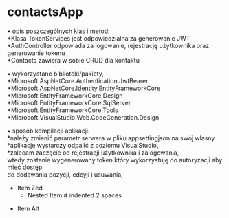 # contactsApp  
• opis poszczególnych klas i metod:
  <br>*Klasa TokenServices jest odpowiedzialna za generowanie JWT
  <br>*AuthController odpowiada za logowanie, rejestrację użytkownika oraz generowanie tokenu
  <br>*Contacts zawiera w sobie CRUD dla kontaktu
  
• wykorzystane biblioteki/pakiety,
  <br>*Microsoft.AspNetCore.Authentication.JwtBearer
  <br>*Microsoft.AspNetCore.Identity.EntityFrameworkCore
  <br>*Microsoft.EntityFrameworkCore.Design
  <br>*Microsoft.EntityFrameworkCore.SqlServer
  <br>*Microsoft.EntityFrameworkCore.Tools
  <br>*Microsoft.VisualStudio.Web.CodeGeneration.Design
  
• sposób kompilacji aplikacji:
  <br>*należy zmienić parametr serwera w pliku appsettingjson na swój własny
  <br>*aplikację wystarczy odpalić z poziomu VisualStudio,
  <br>*zalecam zaczęcie od rejestracji użytkownika i zalogowania, 
  <br>wtedy zostanie wygenerowany token który wykorzystuję do autoryzacji aby mieć dostęp 
  <br>do dodawania pozycji, edcyji i usuwania,
  
- Item Zed
  - Nested Item # indented 2 spaces
* Item Alt 
